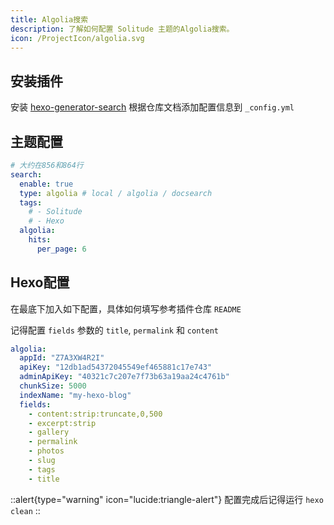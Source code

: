 ```yaml
---
title: Algolia搜索
description: 了解如何配置 Solitude 主题的Algolia搜索。
icon: /ProjectIcon/algolia.svg
---
```


## 安装插件 ​

安装 [hexo-generator-search](https://github.com/wzpan/hexo-generator-search) 根据仓库文档添加配置信息到 `_config.yml`

## 主题配置 

```yml [_config.solitude.yml]
# 大约在856和864行
search:
  enable: true
  type: algolia # local / algolia / docsearch
  tags:
    # - Solitude
    # - Hexo
  algolia:
    hits:
      per_page: 6
```

## Hexo配置

在最底下加入如下配置，具体如何填写参考插件仓库 `README`

记得配置 `fields` 参数的 `title`, `permalink` 和 `content`

```yml [_config.yml]
algolia:
  appId: "Z7A3XW4R2I"
  apiKey: "12db1ad54372045549ef465881c17e743"
  adminApiKey: "40321c7c207e7f73b63a19aa24c4761b"
  chunkSize: 5000
  indexName: "my-hexo-blog"
  fields:
    - content:strip:truncate,0,500
    - excerpt:strip
    - gallery
    - permalink
    - photos
    - slug
    - tags
    - title
```

::alert{type="warning" icon="lucide:triangle-alert"}
  配置完成后记得运行 `hexo clean`
::